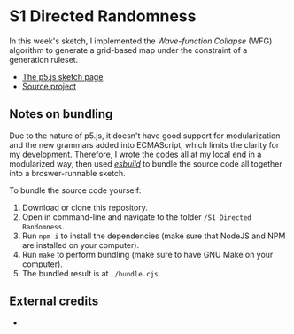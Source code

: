 # S1 Directed Randomness

In this week's sketch, I implemented the _Wave-function Collapse_ (WFG) algorithm to generate a grid-based map under the constraint of a generation ruleset.

- [The p5.js sketch page](https://editor.p5js.org/WangNianyi2001/sketches/xMU9KuitU)
- [Source project](https://github.com/Nianyi-GSND-Projects/GSND-6460-HW/tree/master/S1%20Directed%20Randomness)

## Notes on bundling

Due to the nature of p5.js, it doesn't have good support for modularization and the new grammars added into ECMAScript, which limits the clarity for my development.
Therefore, I wrote the codes all at my local end in a modularized way, then used _[esbuild](https://esbuild.github.io/)_ to bundle the source code all together into a broswer-runnable sketch.

To bundle the source code yourself:

1. Download or clone this repository.
1. Open in command-line and navigate to the folder `/S1 Directed Randomness`.
1. Run `npm i` to install the dependencies (make sure that NodeJS and NPM are installed on your computer).
1. Run `make` to perform bundling (make sure to have GNU Make on your computer).
1. The bundled result is at `./bundle.cjs`.

## External credits

- 